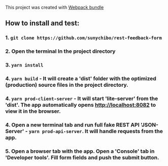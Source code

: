 This project was created with [Webpack bundle](https://github.com/sunychibo/webpack-bundle) 

## How to install and test:
### 1. `git clone https://github.com/sunychibo/rest-feedback-form`
### 2. Open the terminal In the project directory
### 3. `yarn install`
### 4. `yarn build` - It will create a 'dist' folder with the optimized (production) source files in the project directory. 
### 4. `yarn prod-client-server` - It will start 'lite-server' from the 'dist'. The app automatically opens [http://localhost:8082](http://localhost:8082) to view it in the browser.
### 4. Open a new terminal tab and run full fake REST API 'JSON-Server' - `yarn prod-api-server`. It will handle requests from the app.
### 5. Open a browser tab with the app. Open a 'Console' tab in 'Developer tools'. Fill form fields and push the submit button. 

